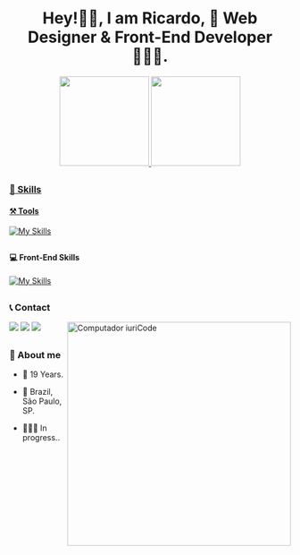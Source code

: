 <h1 align="center">Hey!✌🏻, I am Ricardo, 🎨 Web Designer & Front-End Developer 🧑🏻‍💻.</h1>
<div align="center">
  <a href="https://github.com/ricardocamarinha">
    <img height="160em" src="https://github-readme-stats.vercel.app/api/top-langs/?username=ricardocamarinha&layout=compact&langs_count=7&theme=tokyonight"/>
  <img height="160em" src="https://github-readme-stats.vercel.app/api?username=ricardocamarinha&show_icons=true&theme=tokyonight&include_all_commits=true&count_private=true"/>
</div>

##

  ### 🎯 Skills
  
  #### ⚒️ Tools
[![My Skills](https://skills.thijs.gg/icons?i=git,figma,photoshop,premiere,vscode&theme=dark)](https://skills.thijs.gg)
##
  #### 💻 Front-End Skills
[![My Skills](https://skills.thijs.gg/icons?i=html,css,javascript,react,typescript,redux,sass&theme=dark)](https://skills.thijs.gg)
##
 
   ### 📞 Contact

 <img src="https://raw.githubusercontent.com/MicaelliMedeiros/micaellimedeiros/master/image/computer-illustration.png" min-width="400px" max-width="400px" width="400px" align="right" alt="Computador iuriCode">
<div>
  <a href="https://api.whatsapp.com/send/?phone=5511977502241&text&type=phone_number&app_absent=0" target="_blank"><img src="https://img.shields.io/badge/-Whatsapp-%darkgreen?style=for-the-badge&logo=whatsapp&logoColor=white" target="_blank"></a>
  <a href="https://www.linkedin.com/in/riicardocamarinha" target="_blank"><img src="https://img.shields.io/badge/-LinkedIn-%230077B5?style=for-the-badge&logo=linkedin&logoColor=white" target="_blank"></a> 
  <a href = "mailto:ricardocamarinhadev@gmail.com"><img src="https://img.shields.io/badge/Gmail-D14836?style=for-the-badge&logo=gmail&logoColor=white" target="_blank"></a>
</div>

##

  ### 📜 About me
  
- 🍁 19 Years.
  
- 📍 Brazil, São Paulo, SP.
  
- 👨🏻‍🎓 In progress..
  
##
